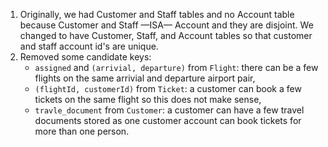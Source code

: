 1. Originally, we had Customer and Staff tables and no Account table because Customer and Staff —ISA— Account and they are disjoint. We changed to have Customer, Staff, and Account tables so that customer and staff account id's are unique.
2. Removed some candidate keys: 
   - `assigned` and `(arrivial, departure)` from `Flight`: there can be a few flights on the same arrivial and departure airport pair, 
   - `(flightId, customerId)` from `Ticket`: a customer can book a few tickets on the same flight so this does not make sense,
   - `travle_document` from `Customer`: a customer can have a few travel documents stored as one customer account can book tickets for more than one person.


